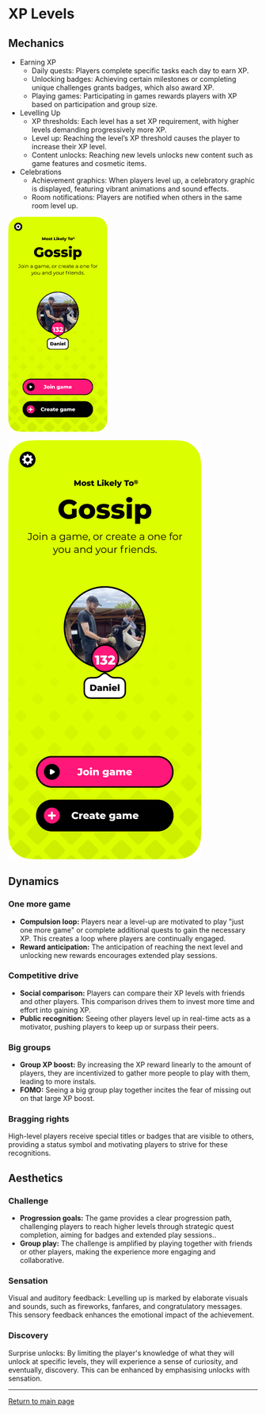 # XP Levels
## Mechanics
- Earning XP
  - Daily quests: Players complete specific tasks each day to earn XP.
  - Unlocking badges: Achieving certain milestones or completing unique challenges grants badges, which also award XP.
  - Playing games: Participating in games rewards players with XP based on participation and group size.
- Levelling Up
  - XP thresholds: Each level has a set XP requirement, with higher levels demanding progressively more XP.
  - Level up: Reaching the level’s XP threshold causes the player to increase their XP level.
  - Content unlocks: Reaching new levels unlocks new content such as game features and cosmetic items.
- Celebrations
  - Achievement graphics: When players level up, a celebratory graphic is displayed, featuring vibrant animations and sound effects.
  - Room notifications: Players are notified when others in the same room level up.

<img src="https://github.com/NickVanGerwen/GamificationForPlayerRetention/blob/Readme/xp%20levels/LevelOnHome.png" alt="drawing" width="200"/>


![img](https://github.com/NickVanGerwen/GamificationForPlayerRetention/blob/Readme/xp%20levels/LevelOnHome.png)

## Dynamics
### One more game
- **Compulsion loop:** Players near a level-up are motivated to play "just one more game" or complete additional quests to gain the necessary XP. This creates a loop where players are continually engaged.
- **Reward anticipation:** The anticipation of reaching the next level and unlocking new rewards encourages extended play sessions.

### Competitive drive
- **Social comparison:** Players can compare their XP levels with friends and other players. This comparison drives them to invest more time and effort into gaining XP.
- **Public recognition:** Seeing other players level up in real-time acts as a motivator, pushing players to keep up or surpass their peers.

### Big groups
- **Group XP boost:** By increasing the XP reward linearly to the amount of players, they are incentivized to gather more people to play with them, leading to more instals. 
- **FOMO:** Seeing a big group play together incites the fear of missing out on that large XP boost. 

### Bragging rights
High-level players receive special titles or badges that are visible to others, providing a status symbol and motivating players to strive for these recognitions.

## Aesthetics
### Challenge
- **Progression goals:** The game provides a clear progression path, challenging players to reach higher levels through strategic quest completion, aiming for badges and extended play sessions..
- **Group play:** The challenge is amplified by playing together with friends or other players, making the experience more engaging and collaborative.

### Sensation
Visual and auditory feedback: Levelling up is marked by elaborate visuals and sounds, such as fireworks, fanfares, and congratulatory messages. This sensory feedback enhances the emotional impact of the achievement.
### Discovery
Surprise unlocks: By limiting the player's knowledge of what they will unlock at specific levels, they will experience a sense of curiosity, and eventually, discovery. This can be enhanced by emphasising unlocks with sensation. 

---
[Return to main page](https://github.com/NickVanGerwen/GamificationForPlayerRetention/blob/Readme/README.md)
